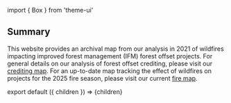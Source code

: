 import { Box } from 'theme-ui'

## Summary

This website provides an archival map from our analysis in 2021 of wildfires impacting improved forest management (IFM) forest offset projects. For general details on our analysis of forest offset crediting, please visit our [crediting map](/research/forest-offsets-crediting). For an up-to-date map tracking the effect of wildfires on projects for the 2025 fire season, please visit our current [fire map](/research/forest-offsets-fires).

export default ({ children }) => <Box>{children}</Box>
